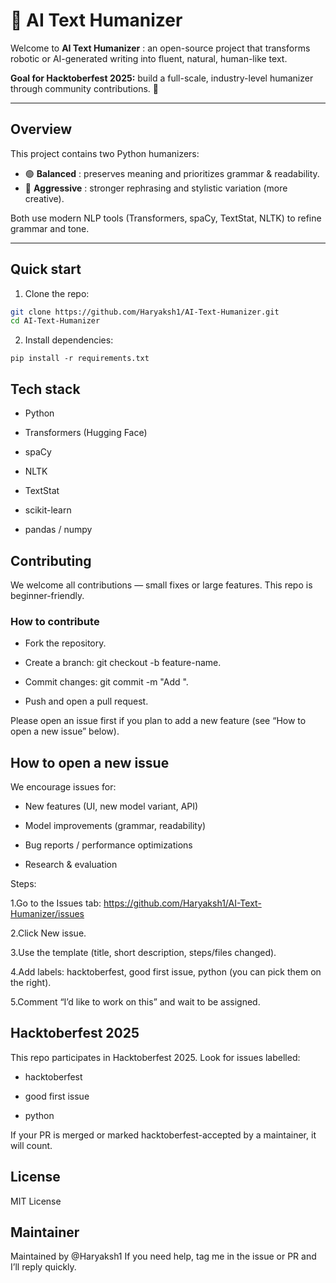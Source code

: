 # 🧠 AI Text Humanizer

Welcome to **AI Text Humanizer** : an open-source project that transforms robotic or AI-generated writing into fluent, natural, human-like text.

**Goal for Hacktoberfest 2025:** build a full-scale, industry-level humanizer through community contributions. 🚀

---

## Overview

This project contains two Python humanizers:

- 🟢 **Balanced** : preserves meaning and prioritizes grammar & readability.  
- 🔴 **Aggressive** : stronger rephrasing and stylistic variation (more creative).

Both use modern NLP tools (Transformers, spaCy, TextStat, NLTK) to refine grammar and tone.

---

## Quick start

1. Clone the repo:
```bash
git clone https://github.com/Haryaksh1/AI-Text-Humanizer.git
cd AI-Text-Humanizer
```
2. Install dependencies:
```
pip install -r requirements.txt
```
## Tech stack

- Python

- Transformers (Hugging Face)

- spaCy

- NLTK

- TextStat

- scikit-learn

- pandas / numpy

## Contributing

We welcome all contributions — small fixes or large features. This repo is beginner-friendly.  

### How to contribute

- Fork the repository.  

- Create a branch: git checkout -b feature-name.  

- Commit changes: git commit -m "Add <feature>".  

- Push and open a pull request.  

Please open an issue first if you plan to add a new feature (see “How to open a new issue” below).  

## How to open a new issue

We encourage issues for:

- New features (UI, new model variant, API)

- Model improvements (grammar, readability)

- Bug reports / performance optimizations

- Research & evaluation

Steps:

1.Go to the Issues tab: https://github.com/Haryaksh1/AI-Text-Humanizer/issues

2.Click New issue.

3.Use the template (title, short description, steps/files changed).

4.Add labels: hacktoberfest, good first issue, python (you can pick them on the right).

5.Comment “I’d like to work on this” and wait to be assigned.

## Hacktoberfest 2025

This repo participates in Hacktoberfest 2025. Look for issues labelled:  

- hacktoberfest  

- good first issue  

- python  

If your PR is merged or marked hacktoberfest-accepted by a maintainer, it will count.  

## License

MIT License 

## Maintainer

Maintained by @Haryaksh1
If you need help, tag me in the issue or PR and I’ll reply quickly.


